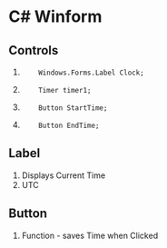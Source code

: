 # C# Winform

## Controls

1.         Windows.Forms.Label Clock;
2.         Timer timer1;
3.         Button StartTime;
4.         Button EndTime;

## Label 
1. Displays Current Time 
2. UTC
## Button
1. Function - saves Time when Clicked
